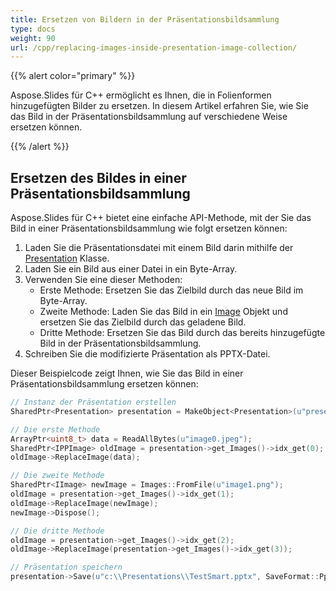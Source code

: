 ```yaml
---
title: Ersetzen von Bildern in der Präsentationsbildsammlung
type: docs
weight: 90
url: /cpp/replacing-images-inside-presentation-image-collection/
---
```


{{% alert color="primary" %}} 

Aspose.Slides für C++ ermöglicht es Ihnen, die in Folienformen hinzugefügten Bilder zu ersetzen. In diesem Artikel erfahren Sie, wie Sie das Bild in der Präsentationsbildsammlung auf verschiedene Weise ersetzen können.

{{% /alert %}} 
## **Ersetzen des Bildes in einer Präsentationsbildsammlung**
Aspose.Slides für C++ bietet eine einfache API-Methode, mit der Sie das Bild in einer Präsentationsbildsammlung wie folgt ersetzen können:

1. Laden Sie die Präsentationsdatei mit einem Bild darin mithilfe der [Presentation](https://reference.aspose.com/slides/cpp/class/aspose.slides.presentation) Klasse.
1. Laden Sie ein Bild aus einer Datei in ein Byte-Array.
1. Verwenden Sie eine dieser Methoden:
   - Erste Methode: Ersetzen Sie das Zielbild durch das neue Bild im Byte-Array.
   - Zweite Methode: Laden Sie das Bild in ein [Image](https://reference.aspose.com/slides/cpp/class/system.drawing.image) Objekt und ersetzen Sie das Zielbild durch das geladene Bild.
   - Dritte Methode: Ersetzen Sie das Bild durch das bereits hinzugefügte Bild in der Präsentationsbildsammlung.
1. Schreiben Sie die modifizierte Präsentation als PPTX-Datei.

Dieser Beispielcode zeigt Ihnen, wie Sie das Bild in einer Präsentationsbildsammlung ersetzen können:

``` cpp
// Instanz der Präsentation erstellen
SharedPtr<Presentation> presentation = MakeObject<Presentation>(u"presentation.pptx");

// Die erste Methode
ArrayPtr<uint8_t> data = ReadAllBytes(u"image0.jpeg");
SharedPtr<IPPImage> oldImage = presentation->get_Images()->idx_get(0);
oldImage->ReplaceImage(data);

// Die zweite Methode
SharedPtr<IImage> newImage = Images::FromFile(u"image1.png");
oldImage = presentation->get_Images()->idx_get(1);
oldImage->ReplaceImage(newImage);
newImage->Dispose();

// Die dritte Methode
oldImage = presentation->get_Images()->idx_get(2);
oldImage->ReplaceImage(presentation->get_Images()->idx_get(3));

// Präsentation speichern
presentation->Save(u"c:\\Presentations\\TestSmart.pptx", SaveFormat::Pptx);
```